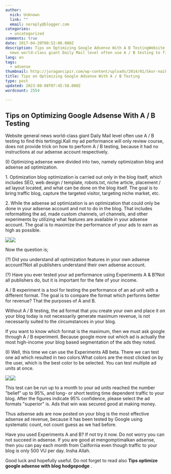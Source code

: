 ```yaml
---
author:
  nick: Unknown
  link: ""
  email: noreply@blogger.com
categories:
  - uncategorized
comments: true
date: 2017-04-20T00:52:00.000Z
description: Tips on Optimizing Google Adsense With A B TestingWebsite general
  news world-class giant Daily Mail level often use A / B testing to find
lang: en
tags:
  - adsense
thumbnail: http://juragancipir.com/wp-content/uploads/2014/01/Skor-naik.png
title: Tips on Optimizing Google Adsense With A / B Testing
type: post
updated: 2023-08-08T07:45:58.000Z
wordcount: 2554

---
```


Tips on Optimizing Google Adsense With A / B Testing
----------------------------------------------------

Website general news world-class giant Daily Mail level often use A / B testing to find this tertinggi.Kali my ad performance will only review course, does not provide trick on how to perform A / B testing, because it had no instructions at our adsense account respectively.  

(I) Optimizing adsense were divided into two, namely optimization blog and adsense ad optimization.

1\. Optimization blog optimization is carried out only in the blog itself, which includes SEO, web design / template, robots.txt, niche article, placement / ad layout located, and what can be done on the blog itself. The goal is to bring traffic blog, capture the targeted visitor, targeting niche market, etc.

2\. While the adsense ad optimization is an optimization that could only be done in your adsense account and not to do in the blog. That includes reformatting the ad, made custom channels, url channels, and other experiments by utilizing what features are available in your adsense account. The goal is to maximize the performance of your ads to earn as high as possible.

![](http://juragancipir.com/wp-content/uploads/2014/01/Skor-naik.png)![](http://juragancipir.com/wp-content/uploads/2014/01/Skor-naik.png)  

Now the question is;

(?) Did you understand all optimization features in your own adsense account?Not all publishers understand their own adsense account.

(?) Have you ever tested your ad performance using Experiments A & B?Not all publishers do, but it is important for the fate of your income.

A / B experiment is a tool for testing the performance of an ad unit with a different format. The goal is to compare the format which performs better for revenue? That the purposes of A and B.

Without A / B testing, the ad format that you create your own and place it on your blog today is not necessarily generate maximum revenue, is not necessarily suited to the circumstances in your blog.

If you want to know which format is the maximum, then we must ask google through A / B experiment. Because google more out which ad is actually the most high-income your blog based segmentation of the ads they noted.

(I) Well, this time we can use the Experiments AB beta. There we can test one ad which resulted in two colors.What colors are the most clicked on by the user, which is the best color to be selected. You can test multiple ad units at once.

![](http://juragancipir.com/wp-content/uploads/2014/01/Pengujian-AB-300x176.jpg)![](http://juragancipir.com/wp-content/uploads/2014/01/Pengujian-AB-300x176.jpg)

This test can be run up to a month to your ad units reached the number "belief" up to 95%, and long- or short testing time dependent traffic to your blog. After the figures indicate 95% confidence, please select the ad formats "superior" is. Ads that win was secured good at making money.

Thus adsense ads are now posted on your blog is the most effective adsense ad revenue, because it has been tested by Google using systematic count, not count guess as we had before.

Have you used Experiments A and B? If not try it now. Do not worry you can not succeed in adsense. If you are good at mengomptimalkan adsense, then you can pay each month from California even though traffic to your blog is only 500 VU per day. Insha Allah.

Good luck and hopefully useful. Do not forget to read also **Tips optimize google adsense with blog hodgepodge** .